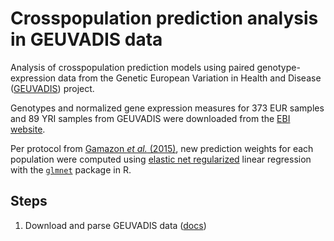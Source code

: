 # Crosspopulation prediction analysis in GEUVADIS data
Analysis of crosspopulation prediction models using paired genotype-expression data from the Genetic European Variation in Health and Disease ([GEUVADIS](www.geuvadis.org/web/geuvadis)) project.

Genotypes and normalized gene expression measures for 373 EUR samples and 89 YRI samples from GEUVADIS were downloaded from the [EBI website](https://www.ebi.ac.uk/arrayexpress/files/E-GEUV-1/analysis_results/).

Per protocol from [Gamazon _et al._ (2015)](https://www.ncbi.nlm.nih.gov/pubmed/26258848), new prediction weights for each population were computed using [elastic net regularized](https://en.wikipedia.org/wiki/Elastic_net_regularization) linear regression with the [`glmnet`](https://cran.r-project.org/web/packages/glmnet/index.html) package in R.

## Steps
1. Download and parse GEUVADIS data ([docs](./src/01_download_parse_data/README.md))
